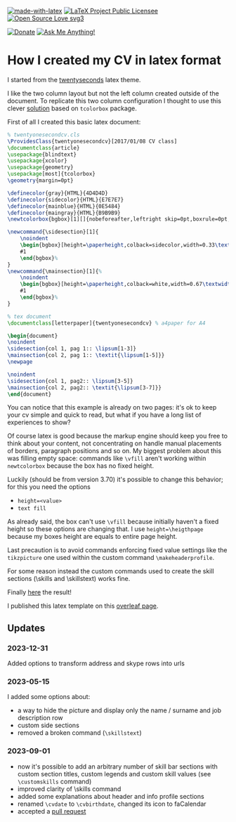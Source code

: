 [![made-with-latex](https://img.shields.io/badge/Made%20with-LaTeX-1f425f.svg)](https://www.latex-project.org/)
[![LaTeX Project Public Licensee](https://img.shields.io/badge/license-LPPL-green)](https://www.latex-project.org/lppl/)
[![Open Source Love svg3](https://badges.frapsoft.com/os/v3/open-source.svg?v=103)](https://github.com/trincadev/cv-latex-twentyoneseconds)

[![Donate](https://img.shields.io/badge/Paypal-Donate%20to%20author-blue)](https://paypal.me/trinkuz?country.x=IT&locale.x=it_IT) [![Ask Me Anything!](https://img.shields.io/badge/Ask%20me-anything-1abc9c.svg)](https://github.com/trincadev/cv-latex-twentyoneseconds/issues)

# How I created my CV in latex format

I started from the [twentyseconds](https://github.com/spagnuolocarmine/TwentySecondsCurriculumVitae-LaTex) latex theme.

I like the two column layout but not the left column created outside of the document. To replicate this two column configuration I thought to use this clever [solution](https://tex.stackexchange.com/a/310989/109031) based on `tcolorbox` package.

First of all I created this basic latex document:

```latex
% twentyonesecondcv.cls
\ProvidesClass{twentyonesecondcv}[2017/01/08 CV class]
\documentclass{article}
\usepackage{blindtext}
\usepackage{xcolor}
\usepackage{geometry}
\usepackage[most]{tcolorbox}
\geometry{margin=0pt}

\definecolor{gray}{HTML}{4D4D4D}
\definecolor{sidecolor}{HTML}{E7E7E7}
\definecolor{mainblue}{HTML}{0E5484}
\definecolor{maingray}{HTML}{B9B9B9}
\newtcolorbox{bgbox}[1][]{nobeforeafter,leftright skip=0pt,boxrule=0pt,enhanced jigsaw,sharp corners,#1}

\newcommand{\sidesection}[1]{
    \noindent
    \begin{bgbox}[height=\paperheight,colback=sidecolor,width=0.33\textwidth]
    #1
    \end{bgbox}%
}
\newcommand{\mainsection}[1]{%
    \noindent
    \begin{bgbox}[height=\paperheight,colback=white,width=0.67\textwidth]
    #1
    \end{bgbox}%
}
```

```latex
% tex document
\documentclass[letterpaper]{twentyonesecondcv} % a4paper for A4

\begin{document}
\noindent
\sidesection{col 1, pag 1:: \lipsum[1-3]}
\mainsection{col 2, pag 1:: \textit{\lipsum[1-5]}}
\newpage

\noindent
\sidesection{col 1, pag2:: \lipsum[3-5]}
\mainsection{col 2, pag2:: \textit{\lipsum[3-7]}}
\end{document}
```

You can notice that this example is already on two pages: it's ok to keep your cv simple and quick to read, but what if you have a long list of experiences to show?

Of course latex is good because the markup engine should keep you free to think about your content, not concentrating on handle manual placements of borders, paragraph positions and so on. My biggest problem about this was filling empty space: commands like `\vfill` aren't working within `newtcolorbox` because the box has no fixed height.

Luckily (should be from version 3.70) it's possible to change this behavior; for this you need the options

- `height=<value>`
- `text fill`

As already said, the box can't use `\vfill` because initially haven't a fixed height so these options are changing that. I use `height=\heigthpage` because my boxes height are equals to entire page height.

Last precaution is to avoid commands enforcing fixed value settings like the `tikzpicture` one used within the custom command `\makeheaderprofile`.

For some reason instead the custom commands used to create the skill sections (\skills and \skillstext) works fine.

Finally [here](./twentyoneseconds.pdf) the result!

I published this latex template on this [overleaf page](https://www.overleaf.com/latex/templates/twentyoneseconds/xmvbqtfmnycf).

## Updates

### 2023-12-31

Added options to transform address and skype rows into urls

### 2023-05-15

I added some options about:

- a way to hide the picture and display only the name / surname and job description row
- custom side sections
- removed a broken command (`\skillstext`)

### 2023-09-01

- now it's possible to add an arbitrary number of skill bar sections with custom section titles, custom legends and custom skill values (see `\customskills` command)
- improved clarity of \skills command
- added some explanations about header and info profile sections
- renamed `\cvdate` to `\cvbirthdate`, changed its icon to faCalendar
- accepted a [pull request](https://github.com/trincadev/cv-latex-twentyoneseconds/pull/1)
